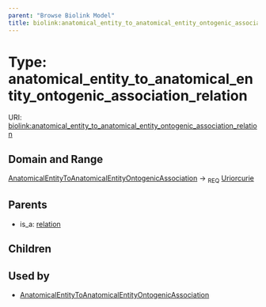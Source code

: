 ```yaml
---
parent: "Browse Biolink Model"
title: biolink:anatomical_entity_to_anatomical_entity_ontogenic_association_relation
---
```


# Type: anatomical_entity_to_anatomical_entity_ontogenic_association_relation




URI: [biolink:anatomical_entity_to_anatomical_entity_ontogenic_association_relation](https://w3id.org/biolink/vocab/anatomical_entity_to_anatomical_entity_ontogenic_association_relation)


## Domain and Range

[AnatomicalEntityToAnatomicalEntityOntogenicAssociation](AnatomicalEntityToAnatomicalEntityOntogenicAssociation.md) ->  <sub>REQ</sub> [Uriorcurie](types/Uriorcurie.md)

## Parents

 *  is_a: [relation](relation.md)

## Children


## Used by

 * [AnatomicalEntityToAnatomicalEntityOntogenicAssociation](AnatomicalEntityToAnatomicalEntityOntogenicAssociation.md)
